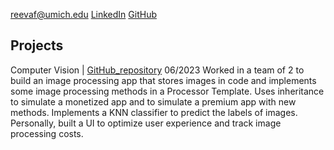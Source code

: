 [reevaf@umich.edu](reevaf@umich.edu) 
[LinkedIn](https://www.linkedin.com/in/reeva-faisal/)
[GitHub](https://github.com/reevafaisal)

## Projects
Computer Vision | [GitHub_repository](https://github.com/user-attachments/assets/4ffcce0d-8a95-4333-ada5-b8607b42b549)                                                         06/2023
Worked in a team of 2 to build an image processing app that stores images in code and implements some image processing methods in a Processor Template. Uses inheritance to simulate a monetized app and to simulate a premium app with new methods. Implements a KNN classifier to predict the labels of images. Personally, built a UI to optimize user experience and track image processing costs.


